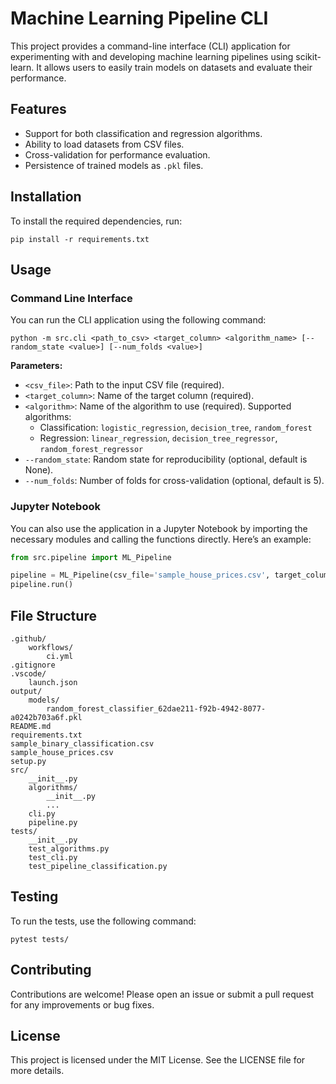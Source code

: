 # Machine Learning Pipeline CLI

This project provides a command-line interface (CLI) application for experimenting with and developing machine learning pipelines using scikit-learn. It allows users to easily train models on datasets and evaluate their performance.

## Features

- Support for both classification and regression algorithms.
- Ability to load datasets from CSV files.
- Cross-validation for performance evaluation.
- Persistence of trained models as `.pkl` files.

## Installation

To install the required dependencies, run:

```
pip install -r requirements.txt
```

## Usage

### Command Line Interface

You can run the CLI application using the following command:

```
python -m src.cli <path_to_csv> <target_column> <algorithm_name> [--random_state <value>] [--num_folds <value>]
```

**Parameters:**

- `<csv_file>`: Path to the input CSV file (required).
- `<target_column>`: Name of the target column (required).
- `<algorithm>`: Name of the algorithm to use (required). Supported algorithms:
  - Classification: `logistic_regression`, `decision_tree`, `random_forest`
  - Regression: `linear_regression`, `decision_tree_regressor`, `random_forest_regressor`
- `--random_state`: Random state for reproducibility (optional, default is None).
- `--num_folds`: Number of folds for cross-validation (optional, default is 5).

### Jupyter Notebook

You can also use the application in a Jupyter Notebook by importing the necessary modules and calling the functions directly. Here’s an example:

```python
from src.pipeline import ML_Pipeline

pipeline = ML_Pipeline(csv_file='sample_house_prices.csv', target_column='price', algorithm='linear_regression')
pipeline.run()
```

## File Structure

```
.github/
    workflows/
        ci.yml
.gitignore
.vscode/
    launch.json
output/
    models/
        random_forest_classifier_62dae211-f92b-4942-8077-a0242b703a6f.pkl
README.md
requirements.txt
sample_binary_classification.csv
sample_house_prices.csv
setup.py
src/
    __init__.py
    algorithms/
        __init__.py
        ...
    cli.py
    pipeline.py
tests/
    __init__.py
    test_algorithms.py
    test_cli.py
    test_pipeline_classification.py
```

## Testing

To run the tests, use the following command:

```
pytest tests/
```

## Contributing

Contributions are welcome! Please open an issue or submit a pull request for any improvements or bug fixes.

## License

This project is licensed under the MIT License. See the LICENSE file for more details.